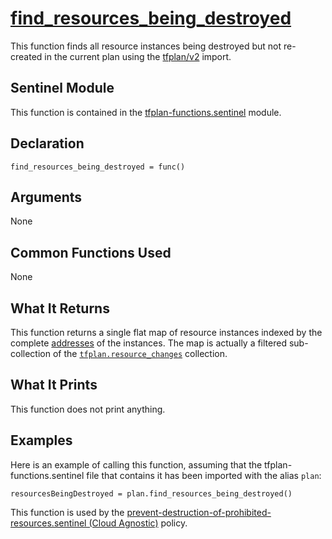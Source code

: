 # [find_resources_being_destroyed](../tfplan-functions.sentinel#L156)
This function finds all resource instances being destroyed but not re-created in the current plan using the [tfplan/v2](https://www.terraform.io/docs/cloud/sentinel/import/tfplan-v2.html) import.

## Sentinel Module
This function is contained in the [tfplan-functions.sentinel](../tfplan-functions.sentinel) module.

## Declaration
`find_resources_being_destroyed = func()`

## Arguments
None

## Common Functions Used
None

## What It Returns
This function returns a single flat map of resource instances indexed by the complete [addresses](https://www.terraform.io/docs/internals/resource-addressing.html) of the instances. The map is actually a filtered sub-collection of the [`tfplan.resource_changes`](https://www.terraform.io/docs/cloud/sentinel/import/tfplan-v2.html#the-resource_changes-collection) collection.

## What It Prints
This function does not print anything.

## Examples
Here is an example of calling this function, assuming that the tfplan-functions.sentinel file that contains it has been imported with the alias `plan`:
```
resourcesBeingDestroyed = plan.find_resources_being_destroyed()
```

This function is used by the [prevent-destruction-of-prohibited-resources.sentinel (Cloud Agnostic)](../../../cloud-agnostic/prevent-destruction-of-prohibited-resources.sentinel) policy.

